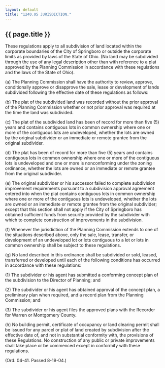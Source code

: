 ```yaml
---
layout: default 
title: "1240.05 JURISDICTION."
---
```


{{ page.title }}
----------------

These regulations apply to all subdivision of land located within the
corporate boundaries of the City of Springboro or outside the corporate
limits as provided by laws of the State of Ohio. (No land may be
subdivided through the use of any legal description other than with
reference to a plat approved by the Planning Commission in accordance
with these regulations and the laws of the State of Ohio).

​(a) The Planning Commission shall have the authority to review,
approve, conditionally approve or disapprove the sale, lease or
development of lands subdivided following the effective date of these
regulations as follows:

​(b) The plat of the subdivided land was recorded without the prior
approval of the Planning Commission whether or not prior approval was
required at the time the land was subdivided.

​(c) The plat of the subdivided land has been of record for more than
five (5) years and contains contiguous lots in common ownership where
one or more of the contiguous lots are undeveloped, whether the lots are
owned by the original subdivider or an immediate or remote grantee from
the original subdivider.

​(d) The plat has been of record for more than five (5) years and
contains contiguous lots in common ownership where one or more of the
contiguous lots is undeveloped and one or more is nonconforming under
the zoning ordinance, whether the lots are owned or an immediate or
remote grantee from the original subdivider.

​(e) The original subdivider or his successor failed to complete
subdivision improvement requirements pursuant to a subdivision approval
agreement entered into when the plat contains contiguous lots in common
ownership where one or more of the contiguous lots is undeveloped,
whether the lots are owned or an immediate or remote grantee from the
original subdivider; except that this section shall not apply if the
City of Springboro has obtained sufficient funds from security provided
by the subdivider with which to complete construction of improvements in
the subdivision.

​(f) Whenever the jurisdiction of the Planning Commission extends to one
of the situations described above, only the sale, lease, transfer, or
development of an undeveloped lot or lots contiguous to a lot or lots in
common ownership shall be subject to these regulations.

​(g) No land described in this ordinance shall be subdivided or sold,
leased, transferred or developed until each of the following conditions
has occurred in accordance with these regulations:

​(1) The subdivider or his agent has submitted a conforming concept plan
of the subdivision to the Director of Planning; and

​(2) The subdivider or his agent has obtained approval of the concept
plan, a preliminary plan when required, and a record plan from the
Planning Commission; and

​(3) The subdivider or his agent files the approved plans with the
Recorder for Warren or Montgomery County.

​(h) No building permit, certificate of occupancy or land clearing
permit shall be issued for any parcel or plat of land created by
subdivision after the effective date of, and not in substantial
conformity with, the provisions of these Regulations. No construction of
any public or private improvements shall take place or be commenced
except in conformity with these regulations.

(Ord. 04-41. Passed 8-19-04.)
